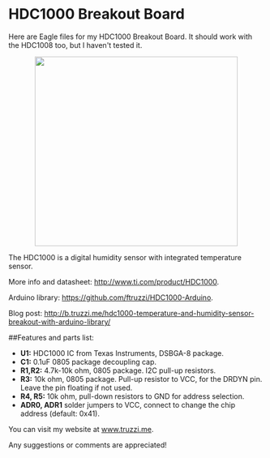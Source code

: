 HDC1000 Breakout Board
======================

Here are Eagle files for my HDC1000 Breakout Board. It should work with the HDC1008 too, but I haven't tested it.

<p align="center">
  <a href="image.png"><img src="https://github.com/ftruzzi/HDC1000_Breakout/blob/master/image.png" align="center" height="374"   width="400" ></a>
</p>

The HDC1000 is a digital humidity sensor with integrated temperature sensor. 

More info and datasheet: http://www.ti.com/product/HDC1000.

Arduino library: https://github.com/ftruzzi/HDC1000-Arduino.

Blog post: http://b.truzzi.me/hdc1000-temperature-and-humidity-sensor-breakout-with-arduino-library/

##Features and parts list:

* **U1:** HDC1000 IC from Texas Instruments, DSBGA-8 package.
* **C1:** 0.1uF 0805 package decoupling cap.
* **R1,R2:** 4.7k-10k ohm, 0805 package. I2C pull-up resistors.
* **R3:** 10k ohm, 0805 package. Pull-up resistor to VCC, for the DRDYN pin. Leave the pin floating if not used.
* **R4, R5:** 10k ohm, pull-down resistors to GND for address selection.
* **ADR0, ADR1** solder jumpers to VCC, connect to change the chip address (default: 0x41).

You can visit my website at www.truzzi.me.

Any suggestions or comments are appreciated!
